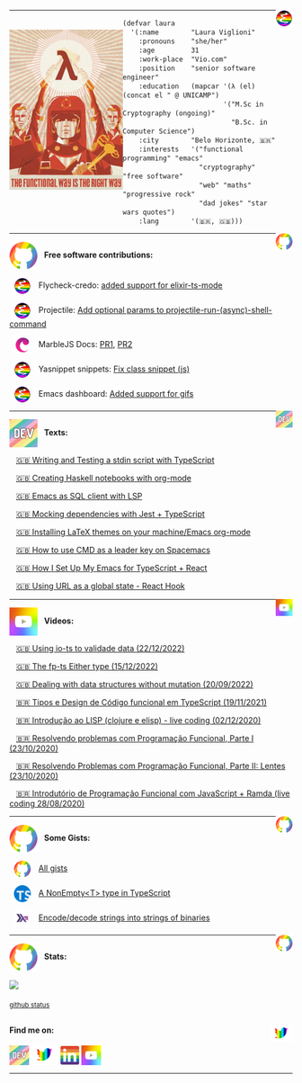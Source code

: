 
<img src="https://github.com/Viglioni/viglioni/blob/main/pics/emacs logo.png"
     alt="emacs logo"
     height="30px"
     align="right" />
   
---

<img src="https://github.com/Viglioni/viglioni/blob/main/pics/functional.jpg"
     alt="Functional way is the right way"
     style="margin-top:20px;"
     height="285px"
     align="left" />

```emacs-lisp
(defvar laura
  '(:name        "Laura Viglioni"
    :pronouns    "she/her"
    :age         31
    :work-place  "Vio.com"
    :position    "senior software engineer"
    :education   (mapcar '(λ (el) (concat el " @ UNICAMP")
                         '("M.Sc in Cryptography (ongoing)" 
                           "B.Sc. in Computer Science")
    :city        "Belo Horizonte, 🇧🇷"
    :interests   '("functional programming" "emacs" 
                   "cryptography" "free software" 
                   "web" "maths" "progressive rock" 
                   "dad jokes" "star wars quotes")
    :lang        '(🇧🇷, 🇬🇧)))

```






<!---------------------
       FS SECTION 
----------------------->

<img src="https://github.com/Viglioni/viglioni/blob/main/pics/github.png"
     alt="github logo"
     height="30px"
     align="right" />
     
---
<img src="https://github.com/Viglioni/viglioni/blob/main/pics/github.png"
     alt="github logo"
     height="50px"
     align="center" /> &nbsp; **Free software contributions:**

&nbsp;&nbsp;<img src="https://github.com/Viglioni/viglioni/blob/main/pics/emacs logo.png"
     alt="emacs logo"
     height="30px"
     style="padding-right: 10px;"
     align="center" /> Flycheck-credo: [added support for elixir-ts-mode](https://github.com/aaronjensen/flycheck-credo/pull/6)
     
&nbsp;&nbsp;<img src="https://github.com/Viglioni/viglioni/blob/main/pics/emacs logo.png"
     alt="emacs logo"
     height="30px"
     style="padding-right: 10px;"
     align="center" /> Projectile: [Add optional params to projectile-run-(async)-shell-command](https://github.com/bbatsov/projectile/pull/1675)

&nbsp;&nbsp;<img src="https://github.com/Viglioni/viglioni/blob/main/pics/marblejs.png"
     alt="emacs logo"
     height="30px"
     style="padding-right: 10px;"
     align="center" /> MarbleJS Docs: [PR1](https://github.com/marblejs/docs/pull/28), [PR2](https://github.com/marblejs/docs/pull/29)
     
&nbsp;&nbsp;<img src="https://github.com/Viglioni/viglioni/blob/main/pics/emacs logo.png"
     alt="emacs logo"
     height="30px"
     style="padding-right: 10px;"
     align="center" /> Yasnippet snippets: [Fix class snippet (js)](https://github.com/AndreaCrotti/yasnippet-snippets/pull/426)
     
&nbsp;&nbsp;<img src="https://github.com/Viglioni/viglioni/blob/main/pics/emacs logo.png"
     alt="emacs logo"
     height="30px"
     style="padding-right: 10px;"
     align="center" /> Emacs dashboard: [Added support for gifs](https://github.com/emacs-dashboard/emacs-dashboard/pull/327)     









<!---------------------
     TEXTS SECTION 
----------------------->

<img src="https://github.com/Viglioni/viglioni/blob/main/pics/dev.jpeg"
     alt="dev.to logo"
     height="30px"
     align="right" />
     
---

<img src="https://github.com/Viglioni/viglioni/blob/main/pics/dev.jpeg"
     alt="dev.to logo"
     height="50px"
     align="center" /> &nbsp; **Texts:**


&nbsp;&nbsp;&nbsp;[🇬🇧 Writing and Testing a stdin script with TypeScript](https://dev.to/viglioni/writing-and-testing-a-stdin-script-with-typescript-57mb)

&nbsp;&nbsp;&nbsp;[🇬🇧 Creating Haskell notebooks with org-mode](https://dev.to/viglioni/creating-haskell-notebooks-with-org-mode-4h7)
     
&nbsp;&nbsp;&nbsp;[🇬🇧 Emacs as SQL client with LSP](https://dev.to/viglioni/emacs-as-sql-client-with-lsp-143l)
     
&nbsp;&nbsp;&nbsp;[🇬🇧 Mocking dependencies with Jest + TypeScript](https://dev.to/viglioni/mocking-dependencies-with-jest-typescript-12im)

&nbsp;&nbsp;&nbsp;[🇬🇧 Installing LaTeX themes on your machine/Emacs org-mode](https://dev.to/viglioni/installing-latex-themes-on-your-machine-emacs-org-mode-1k9e)
     
&nbsp;&nbsp;&nbsp;[🇬🇧 How to use CMD as a leader key on Spacemacs](https://dev.to/viglioni/how-to-use-cmd-as-a-leader-key-on-spacemacs-3281)
     
&nbsp;&nbsp;&nbsp;[🇬🇧 How I Set Up My Emacs for TypeScript + React](https://dev.to/viglioni/how-i-set-up-my-emacs-for-typescript-3eeh)
    
&nbsp;&nbsp;&nbsp;[🇬🇧 Using URL as a global state - React Hook](https://dev.to/viglioni/using-url-as-a-global-state-react-hook-25l3)







<!---------------------
    VIDEOS SECTION 
----------------------->

<img src="https://github.com/Viglioni/viglioni/blob/main/pics/youtube.jpeg"
     alt="youtube logo"
     height="30px"
     align="right" />
     
---
     
<img src="https://github.com/Viglioni/viglioni/blob/main/pics/youtube.jpeg"
     alt="youtube logo"
     height="50px"
     align="center" /> &nbsp; **Videos:**
     
&nbsp;&nbsp;&nbsp;[🇬🇧 Using io-ts to validade data (22/12/2022)](https://youtu.be/Hg6Esn_vKa8)

&nbsp;&nbsp;&nbsp;[🇬🇧 The fp-ts Either type (15/12/2022)](https://youtu.be/2smnZKKaefc)

&nbsp;&nbsp;&nbsp;[🇬🇧 Dealing with data structures without mutation (20/09/2022)](https://youtu.be/TYwwBD5vysA)

&nbsp;&nbsp;&nbsp;[🇧🇷 Tipos e Design de Código funcional em TypeScript (19/11/2021)](https://www.youtube.com/watch?v=mHa7_2THepc)

&nbsp;&nbsp;&nbsp;[🇧🇷 Introdução ao LISP (clojure e elisp) - live coding (02/12/2020)](https://www.youtube.com/watch?v=IIp9YaXRHVY)
     
&nbsp;&nbsp;&nbsp;[🇧🇷 Resolvendo problemas com Programação Funcional, Parte I (23/10/2020)](https://www.youtube.com/watch?v=11HGQkaOT8c)
     
&nbsp;&nbsp;&nbsp;[🇧🇷 Resolvendo Problemas com Programação Funcional, Parte II: Lentes (23/10/2020)](https://www.youtube.com/watch?v=pFYIDtgkYb0)
     
&nbsp;&nbsp;&nbsp;[🇧🇷 Introdutório de Programação Funcional com JavaScript + Ramda  (live coding 28/08/2020)](https://www.youtube.com/watch?v=bTskYwX-c7U)
  
  
  
  
  
  

<!---------------------
     GISTS SECTION 
----------------------->
<img src="https://github.com/Viglioni/viglioni/blob/main/pics/github.png"
     alt="github logo"
     height="30px"
     align="right" />

---
<img src="https://github.com/Viglioni/viglioni/blob/main/pics/github.png"
     alt="github logo"
     height="50px"
     align="center" /> &nbsp; **Some Gists:**

&nbsp;&nbsp;<img src="https://github.com/Viglioni/viglioni/blob/main/pics/github.png"
     alt="guthub"
     height="30px"
     style="padding-right: 10px;"
     align="center" /> [All gists](https://gist.github.com/Viglioni)
     
&nbsp;&nbsp;<img src="https://github.com/Viglioni/viglioni/blob/main/pics/ts-logo.png"
     alt="typescript logo"
     height="30px"
     style="padding-right: 10px;"
     align="center" /> [A NonEmpty\<T\> type in TypeScript](https://gist.github.com/Viglioni/c47568a51a5b17ff2a8b7c4b71b175b0)

&nbsp;&nbsp;<img src="https://github.com/Viglioni/viglioni/blob/main/pics/haskell-logo.png"
     alt="haskell logo"
     height="30px"
     style="padding-right: 10px;"
     align="center" /> [Encode/decode strings into strings of binaries](https://gist.github.com/Viglioni/ab9e7c974718756985d028bf978b1640)
     
     
<!---------------------
     STATS SECTION 
----------------------->
     
<img src="https://github.com/Viglioni/viglioni/blob/main/pics/github.png"
     alt="github logo"
     height="30px"
     align="right" />

---

<img src="https://github.com/Viglioni/viglioni/blob/main/pics/github.png"
     alt="github logo"
     height="50px"
     align="center" /> &nbsp; **Stats:**
     

<img src="https://github-readme-stats.vercel.app/api/top-langs/?username=viglioni&layout=compact&langs_count=6&exclude_repo=lauremacs,.emacs.d,projectile"
     align="center" 
      />
     
 
<sub><a href="https://github.com/anuraghazra/github-readme-stats">github status</a></sub>
 
<!---------------------
  FIND ME ON SECTION 
----------------------->


<img src="https://github.com/Viglioni/viglioni/blob/main/pics/twitter.jpeg"
     alt="twitter logo"
     height="30px"
     align="right" />
---

#### Find me on:
[<img src="https://github.com/Viglioni/viglioni/blob/main/pics/dev.jpeg"
     alt="dev.to logo"
     height="35px"
     align="center" 
     />](https://dev.to/viglioni)
     [<img src="https://github.com/Viglioni/viglioni/blob/main/pics/twitter.jpeg"
     alt="twitter logo"
     height="35px"
     align="center" />](https://twitter.com/LauraViglioni)
     [<img src="https://github.com/Viglioni/viglioni/blob/main/pics/linkedin.jpeg"
     alt="linkedin logo"
     height="35px"
     align="center" />](https://www.linkedin.com/in/viglioni/)
     [<img src="https://github.com/Viglioni/viglioni/blob/main/pics/youtube.jpeg"
     alt="youtube logo"
     height="35px"
     align="center" />](https://www.youtube.com/channel/UCodDftdRjG6vQVna5WoWFdA)
     
     
  ---
     


